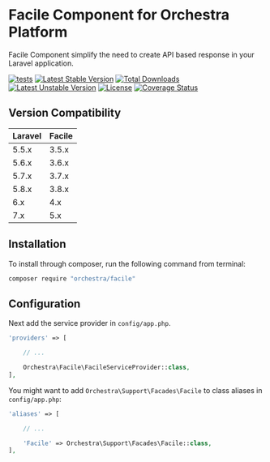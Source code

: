 Facile Component for Orchestra Platform
==============

Facile Component simplify the need to create API based response in your Laravel application.

[![tests](https://github.com/orchestral/facile/actions/workflows/tests.yml/badge.svg?branch=master)](https://github.com/orchestral/facile/actions/workflows/tests.yml)
[![Latest Stable Version](https://poser.pugx.org/orchestra/facile/version)](https://packagist.org/packages/orchestra/facile)
[![Total Downloads](https://poser.pugx.org/orchestra/facile/downloads)](https://packagist.org/packages/orchestra/facile)
[![Latest Unstable Version](https://poser.pugx.org/orchestra/facile/v/unstable)](//packagist.org/packages/orchestra/facile)
[![License](https://poser.pugx.org/orchestra/facile/license)](https://packagist.org/packages/orchestra/facile)
[![Coverage Status](https://coveralls.io/repos/github/orchestral/facile/badge.svg?branch=master)](https://coveralls.io/github/orchestral/facile?branch=master)

## Version Compatibility

Laravel    | Facile
:----------|:----------
 5.5.x     | 3.5.x
 5.6.x     | 3.6.x
 5.7.x     | 3.7.x
 5.8.x     | 3.8.x
 6.x       | 4.x
 7.x       | 5.x

## Installation

To install through composer, run the following command from terminal:

```bash
composer require "orchestra/facile"
```

## Configuration

Next add the service provider in `config/app.php`.

```php
'providers' => [

    // ...

    Orchestra\Facile\FacileServiceProvider::class,
],
```

You might want to add `Orchestra\Support\Facades\Facile` to class aliases in `config/app.php`:

```php
'aliases' => [

    // ...

    'Facile' => Orchestra\Support\Facades\Facile::class,
],
```

